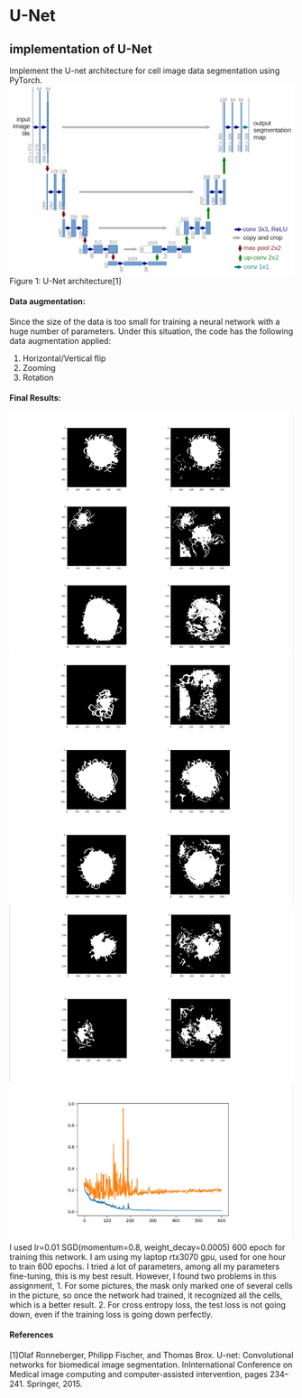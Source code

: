 # U-Net
## implementation of U-Net
Implement the U-net architecture for cell image data segmentation using PyTorch.
![](./img/UNet_arch.png)
Figure 1: U-Net architecture[1]

#### Data augmentation:
Since the size of the data is too small for training a neural network with a huge number of
parameters. Under this situation, the code has the following data augmentation applied:
1. Horizontal/Vertical flip
2. Zooming
3. Rotation

#### Final Results:
![](./img/1.png)
![](./img/2.png)
![](./img/3.png)
![](./img/4.png)
I used lr=0.01 SGD(momentum=0.8, weight_decay=0.0005) 600 epoch for training this network. I am
using my laptop rtx3070 gpu, used for one hour to train 600 epochs. I tried a lot of parameters, among all my parameters fine-tuning, this is my best result. However, I found two problems in this assignment, 1. For some pictures, the mask only marked one of several cells in the picture, so once the network had trained, it recognized all the cells, which is a better result. 2. For cross entropy loss, the test loss is not going down, even if the training loss is going down perfectly.

#### References
[1]Olaf Ronneberger, Philipp Fischer, and Thomas Brox. U-net: Convolutional networks for
biomedical image segmentation. InInternational Conference on Medical image computing and
computer-assisted intervention, pages 234–241. Springer, 2015.
